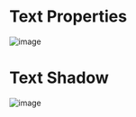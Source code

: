 # Text Properties
![image](https://github.com/user-attachments/assets/9eb901e0-a046-4b25-b3e5-7bec74f81ea3)
# Text Shadow
![image](https://github.com/user-attachments/assets/6ca8249a-92e5-4fa2-8b11-329b3907313c)
